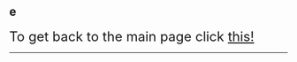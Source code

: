 e
---

<font size="5">To get back to the main page click <a href="../Unstable-Labs">this!</a></font>

---

